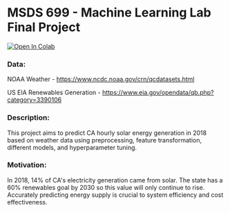 # MSDS 699 - Machine Learning Lab Final Project

[![Open In Colab](https://colab.research.google.com/assets/colab-badge.svg)](https://colab.research.google.com/github/elysecs/ML_Lab_FinalProject/blob/main/Final_Project.ipynb)


### Data: 
NOAA Weather - https://www.ncdc.noaa.gov/crn/qcdatasets.html

US EIA Renewables Generation - https://www.eia.gov/opendata/qb.php?category=3390106

### Description:
This project aims to predict CA hourly solar energy generation in 2018 based on weather data using preprocessing, feature transformation, different models, and hyperparameter tuning.

### Motivation:
In 2018, 14% of CA's electricity generation came from solar. The state has a 60% renewables goal by 2030 so this value will only continue to rise. Accurately predicting energy supply is crucial to system efficiency and cost effectiveness.
